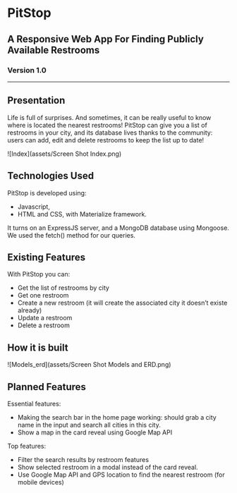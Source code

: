 # PitStop
## A Responsive Web App For Finding Publicly Available Restrooms
### Version 1.0
<hr>

## Presentation
Life is full of surprises. And sometimes, it can be really useful to know where is located the nearest restrooms!
PitStop can give you a list of restrooms in your city, and its database lives thanks to the community: users can add, edit and delete restrooms to keep the list up to date!


![Index](assets/Screen Shot Index.png)


## Technologies Used
PitStop is developed using:
* Javascript, 
* HTML and CSS, with Materialize framework. 

It turns on an ExpressJS server, and a MongoDB database using Mongoose.
We used the fetch() method for our queries.


## Existing Features
With PitStop you can:
* Get the list of restrooms by city
* Get one restroom
* Create a new restroom (it will create the associated city it doesn’t existe already)
* Update a restroom
* Delete a restroom


## How it is built
![Models_erd](assets/Screen Shot Models and ERD.png)


## Planned Features
Essential features:
* Making the search bar in the home page working: should grab a city name in the input and search all cities in this city.
* Show a map in the card reveal using Google Map API 

Top features:
* Filter the search results by restroom features
* Show selected restroom in a modal instead of the card reveal.
* Use Google Map API and GPS location to find the nearest restroom (for mobile devices)
